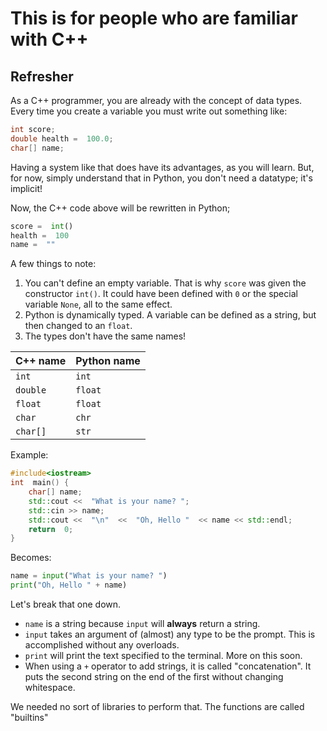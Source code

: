 # This is for people who are familiar with C++

## Refresher

As a C++ programmer, you are already with the concept of data types. Every time you create a variable you must write out something like:

 
```c++
int score;
double health =  100.0;
char[] name;
```

Having a system like that does have its advantages, as you will learn. But, for now, simply understand that in Python, you don't need a datatype; it's implicit!

Now, the C++ code above will be rewritten in Python;

```python
score =  int()
health =  100
name =  ""

```

A few things to note:

1. You can't define an empty variable. That is why `score` was given the constructor `int()`. It could have been defined with `0` or the special variable `None`, all to the same effect.
2. Python is dynamically typed. A variable can be defined as a string, but then changed to an `float`.
3. The types don't have the same names!

C++ name | Python name
---------|---
`int`    | `int`
`double` | `float`
`float`  | `float`
`char`   | `chr`
`char[]` | `str`

Example:

```c++
#include<iostream>
int  main() {
	char[] name;
	std::cout <<  "What is your name? ";
	std::cin >> name;
	std::cout <<  "\n"  <<  "Oh, Hello "  << name << std::endl;
	return  0;
}
```
Becomes:

```python
name = input("What is your name? ")
print("Oh, Hello " + name)
```

Let's break that one down.
- `name` is a string because `input` will **always** return a string.
- `input` takes an argument of (almost) any type to be the prompt. This is accomplished without any overloads.
- `print` will print the text specified to the terminal. More on this soon.
- When using a `+` operator to add strings, it is called "concatenation". It puts the second string on the end of the first without changing whitespace.

We needed no sort of libraries to perform that. The functions are called "builtins"
<!--stackedit_data:
eyJoaXN0b3J5IjpbMTAxNDEzMTIxNF19
-->